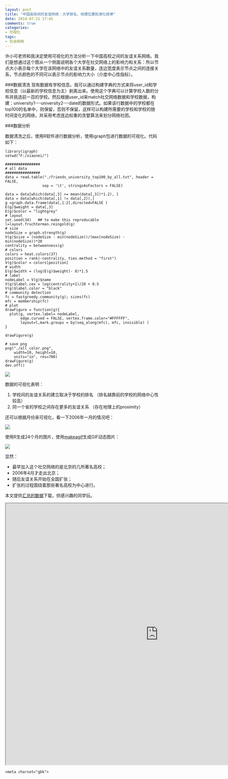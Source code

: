 ```yaml
---
layout: post
title: "中国高校间的友谊网络：大学排名、地理位置和演化规律"
date: 2014-07-21 17:41
comments: true
categories: 
- 可视化
tags:
- 社会网络
---
```


许小可老师和我决定使用可视化的方法分析一下中国高校之间的友谊关系网络。我们是想通过这个图从一个侧面说明各个大学在社交网络上的影响力和关系：所以节点大小表示每个大学在该网络中的友谊关系数量，连边宽度表示节点之间的连接关系，节点颜色的不同可以表示节点的影响力大小（介度中心性指标）。

###数据清洗
现有数据有学校信息。我可以通过构建字典的方式来将user_id和学校信息（以最新的学校信息为主）剥离出来。使用这个字典可以计算学校人数的分布并挑选前一百的学校。然后根据user_id来match社交网络数据和学校数据，构建：university1---university2---date的数据形式。如果该行数据中的学校都在top100的名单中，则保留，否则不保留，这样可以构建所需要的学校和学校的随时间变化的网络，并采用考虑连边权重的贪婪算法来划分网络社团。

###数据分析

数据清洗之后，使用R软件进行数据分析，使用igraph包进行数据的可视化。代码如下：

    library(igraph)
    setwd("F:/xiaonei/")
    
    ################
    # all data
    ################
    data = read.table("./friends_university_top100_by_all.txt", header = FALSE, 
                     sep = '\t', stringsAsFactors = FALSE)
    
    data = data[which(data[,3] >= mean(data[,3])*1.2), ]
    data = data[which(data[,1] != data[,2]),]
    g =graph.data.frame(data[,1:2],directed=FALSE )
    E(g)$weight = data[,3]
    E(g)$color = "lightgrey"
    # layout
    set.seed(34)   ## to make this reproducable
    l=layout.fruchterman.reingold(g)
    # size
    nodeSize = graph.strength(g)
    V(g)$size = (nodeSize - min(nodeSize))/(max(nodeSize) - min(nodeSize))*20
    centrality = betweenness(g)
    # colors
    colors = heat.colors(37)
    position = rank(-centrality, ties.method = "first")
    V(g)$color = colors[position] 
    # width
    E(g)$width = (log(E(g)$weight)- 8)*1.5
    # label
    nodeLabel = V(g)$name
    V(g)$label.cex = log(centrality+1)/20 + 0.5
    V(g)$label.color = "black"
    # community detection
    fc = fastgreedy.community(g); sizes(fc)
    mfc = membership(fc)
    # plot
    drawFigure = function(g){
      plot(g, vertex.label= nodeLabel,  
           edge.curved = FALSE, vertex.frame.color="#FFFFFF",
           layout=l,mark.groups = by(seq_along(mfc), mfc, invisible) )
    }
                  
    drawFigure(g) 
    
    # save png
    png("./all_color.png",
        width=10, height=10, 
        units="in", res=700)
    drawFigure(g) 
    dev.off()


![](http://chengjun.qiniudn.com/all_color.png)

数据的可视化表明：

1. 学校间的友谊关系的建立取决于学校的排名 （排名越靠前的学校的网络中心性较高）
2. 同一个省的学校之间存在更多的友谊关系 （存在地理上的proximity）


还可以根据月份来可视化，看一下2006年一月的情况吧：

![](http://chengjun.qiniudn.com/month_color_%201.png)

使用R生成24个月的图片，使用[makeagif](http://makeagif.com/)生成GIF动态图片：

![](http://cdn.makeagif.com/media/8-07-2014/iuOvDr.gif)

显然：

- 最早加入这个社交网络的是北京的几所著名高校；
- 2006年4月才走出北京；
- 随后友谊关系开始在全国扩张；
- 扩张的过程围绕着那些著名高校为中心进行。


本文提供[汇总的数据](http://chengjun.qiniudn.com/friends_university_top100_by_all.txt)下载，供感兴趣的同学玩。 

<iframe src='http://chengjun.github.io/vis/chinese_university_groups100.html'  height=856 width=1000 ></iframe>

    <meta charset="gbk">
